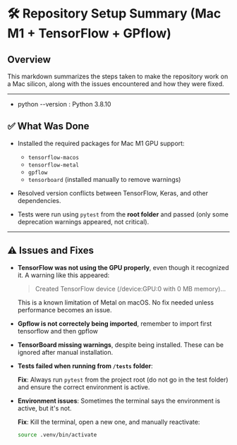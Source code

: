 # 🛠 Repository Setup Summary (Mac M1 + TensorFlow + GPflow)

## Overview

This markdown summarizes the steps taken to make the repository work on a Mac silicon, along with the issues encountered and how they were fixed.

---
- python --version : Python 3.8.10

## ✅ What Was Done
- Installed the required packages for Mac M1 GPU support:
  - `tensorflow-macos`
  - `tensorflow-metal`
  - `gpflow`
  - `tensorboard` (installed manually to remove warnings)

- Resolved version conflicts between TensorFlow, Keras, and other dependencies.

- Tests were run using `pytest` from the **root folder** and passed (only some deprecation warnings appeared, not critical).

---

## ⚠️ Issues and Fixes

- **TensorFlow was not using the GPU properly**, even though it recognized it. A warning like this appeared:
  > Created TensorFlow device (/device:GPU:0 with 0 MB memory)...

  This is a known limitation of Metal on macOS. No fix needed unless performance becomes an issue.

- **Gpflow is not correctely being imported**, remember to import first tensorflow and then gpflow

- **TensorBoard missing warnings**, despite being installed. These can be ignored after manual installation.

- **Tests failed when running from `/tests` folder**: 

  **Fix**: Always run `pytest` from the project root (do not go in the test folder) and ensure the correct environment is active.

- **Environment issues**: Sometimes the terminal says the environment is active, but it's not.

  **Fix**: Kill the terminal, open a new one, and manually reactivate:
  ```bash
  source .venv/bin/activate

